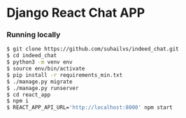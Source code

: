 # Django React Chat APP

### Running locally
```bash
$ git clone https://github.com/suhailvs/indeed_chat.git
$ cd indeed_chat
$ python3 -m venv env
$ source env/bin/activate
$ pip install -r requirements_min.txt
$ ./manage.py migrate
$ ./manage.py runserver
$ cd react_app
$ npm i
$ REACT_APP_API_URL='http://localhost:8000' npm start

```
